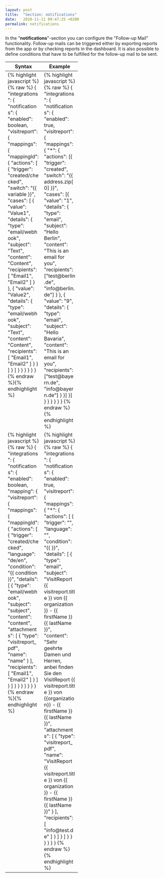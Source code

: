 ```yaml
---
layout: post
title:  "Section: notifications"
date:   2020-11-11 09:47:25 +0200
permalink: notifications
---
```


In the "<b>notifications</b>"-section you can configure the "Follow-up Mail" functionality. Follow-up mails can be triggered either by exporting reports from the app or by checking reports in the dashboard. It is also possible to define conditions that have to be fulfilled for the follow-up mail to be sent.

<table>
<colgroup>
<col width="50%" />
<col width="50%" />
</colgroup>
<tr class="header">
<th>Syntax</th>
<th>Example</th>
</tr>

<tbody>
<tr>
<td style="max-width: 100px; vertical-align: initial;">
{% highlight javascript %}{% raw %}
{
  "integrations": {
    "notifications": {
      "enabled": boolean,
      "visitreport": {
        "mappings": {
          "mappingId": {
            "actions": [
              {
                "trigger": "created/checked",
                "switch": "{{ variable }}",
                "cases": [
                  {
                    "value": "Value1",
                    "details": {
                      "type": "email/webhook",
                      "subject": "Text",
                      "content": "Content",
                      "recipients": [
                        "Email1",
                        "Email2"
                      ]
                    }
                  },
                  {
                    "value": "Value2",
                    "details": {
                      "type": "email/webhook",
                      "subject": "Text",
                      "content": "Content",
                      "recipients": [
                        "Email1",
                        "Email2"
                      ]
                    }
                  }
                ]
              }
            ]
          }
        }
      }
    }
  }
}
{% endraw %}{% endhighlight %}
</td>
<td style="max-width: 100px; vertical-align: initial;">
{% highlight javascript %}{% raw %}
{
  "integrations": {
    "notifications": {
      "enabled": true,
        "visitreport": {
        "mappings": {
          "*": {
            "actions": [{
                "trigger": "created",
                "switch": "{{ address.zip[0] }}",
                "cases": [{
                  "value": "1",
                  "details": {
                    "type": "email",
                    "subject": "Hello Berlin",
                    "content": "This is an email for you",
                    "recipients": ["test@berlin.de", "info@berlin.de"]
                  }
                }, 
                {
                  "value": "9",
                  "details": {
                    "type": "email",
                    "subject": "Hello Bavaria",
                    "content": "This is an email for you",
                    "recipients": ["test@bayern.de", "info@bayern.de"]
                  }
                }]
            }]
          }
        }
      }
    }
  }
}
{% endraw %}{% endhighlight %}
</td>
</tr>

<tr>
<td style="max-width: 100px; vertical-align: initial;">
{% highlight javascript %}{% raw %}
{
  "integrations": {
    "notifications": {
      "enabled": boolean,
      "mapping": {
        "visitreport": {
          "mappings": {
            "mappingId": {
              "actions": [
                {
                  "trigger": "created/checked",
                  "language": "de/en",
                  "condition": "{{ condition }}",
                  "details": [
                    {
                      "type": "email/webhook",
                      "subject": "subject",
                      "content": "content",
                      "attachments": [
                        {
                          "type": "visitreport_pdf",
                          "name": "name"
                        }
                      ],
                      "recipients": [
                        "Email1",
                        "Email2"
                      ]
                    }
                  ]
                }
              ]
            }
          }
        }
      }
    }
  }
}
{% endraw %}{% endhighlight %}
</td>
<td style="max-width: 100px; vertical-align: initial;">
{% highlight javascript %}{% raw %}
{
  "integrations": {
    "notifications": {
      "enabled": true,
      "visitreport": {
        "mappings": {
          "*": {
            "actions": [
              {
                "trigger": "",
                "language": "",
                "condition": "{{  }}",
                "details": [
                  {
                    "type": "email",
                    "subject": "VisitReport {{ visitreport.title }} von {{ organization }} - {{ firstName }} {{ lastName }}",
                    "content": "Sehr geehrte Damen und Herren, anbei finden Sie den VisitReport {{ visitreport.title }} von {{organization}} - {{ firstName }} {{ lastName }}",
                    "attachments": [
                      {
                        "type": "visitreport_pdf",
                        "name": "VisitReport {{ visitreport.title }} von {{ organization }} - {{ firstName }} {{ lastName }}"
                      }
                    ],
                    "recipients": [
                      "info@test.de"
                    ]
                  }
                ]
              }
            ]
          }
        }
      }
    }
  }
}
{% endraw %}{% endhighlight %}
</td>
</tr>

</tbody>
</table>
